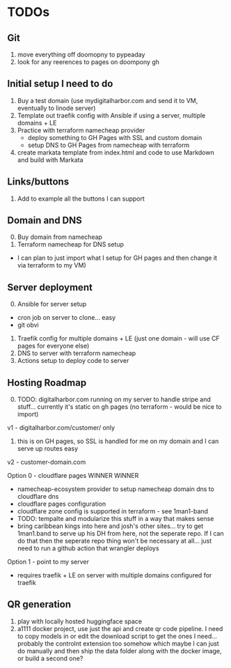 # TODOs

## Git

1. move everything off doomopny to pypeaday
2. look for any reerences to pages on doompony gh


## Initial setup I need to do

1. Buy a test domain (use mydigitalharbor.com and send it to VM, eventually to linode server)
2. Template out traefik config with Ansible if using a server, multiple domains + LE
3. Practice with terraform namecheap provider
    * deploy something to GH Pages with SSL and custom domain 
    * setup DNS to GH Pages from namecheap with terraform
4. create markata template from index.html and code to use Markdown and build with Markata

## Links/buttons

1. Add to example all the buttons I can support

## Domain and DNS

0. Buy domain from namecheap
1. Terraform namecheap for DNS setup
  * I can plan to just import what I setup for GH pages and then change it via terraform to my VM)

## Server deployment

0. Ansible for server setup
  * cron job on server to clone... easy
  * git obvi
1. Traefik config for multiple domains + LE (just one domain - will use CF pages for everyone else)
2. DNS to server with terraform namecheap
3. Actions setup to deploy code to server

## Hosting Roadmap

0. TODO: digitalharbor.com running on my server to handle stripe and stuff... currently it's static on gh pages (no terraform - would be nice to import)

v1 - digitalharbor.com/customer/ only

1. this is on GH pages, so SSL is handled for me on my domain and I can serve up routes easy

v2 - customer-domain.com

Option 0 - cloudflare pages WINNER WINNER
  - namecheap-ecosystem provider to setup namecheap domain dns to cloudflare dns
  - cloudflare pages configuration
  - cloudflare zone config is supported in terraform - see 1man1-band
  - TODO: tempalte and modularize this stuff in a way that makes sense
  - bring caribbean kings into here and josh's other sites... try to get 1man1.band to serve up his DH from here, not the seperate repo. If I can do that then the seperate repo thing won't be necessary at all... just need to run a github action that wrangler deploys

Option 1 - point to my server
  - requires traefik + LE on server with multiple domains configured for traefik



## QR generation

1. play with locally hosted huggingface space
2. a1111 docker project, use just the api and create qr code pipeline. I need to copy models in or edit the download script to get the ones I need... probably the controlnt extension too somehow which maybe I can just do manually and then ship the data folder along with the docker image, or build a second one?
